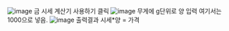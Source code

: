 ![image](https://github.com/user-attachments/assets/6b7953b5-152a-4ded-80de-2e1b7db07ef1)
금 시세 계산기 사용하기 클릭
![image](https://github.com/user-attachments/assets/c4d746fe-e3ba-4b9e-85ea-a30037aed22f)
무게에 g단위로 양 입력 여기서는 1000으로 넣음.
![image](https://github.com/user-attachments/assets/864077e2-204d-4810-84c8-b29665d5d6c3)
출력결과 시세*양 = 가격
